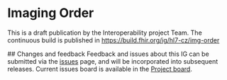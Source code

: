 # Imaging Order

This is a draft publication by the Interoperability project Team. The continuous build is published in https://build.fhir.org/ig/hl7-cz/img-order

## Changes and feedback
Feedback and issues about this IG can be submitted via the [issues](https://github.com/HL7-cz/img-order/issues) page, and will be incorporated into subsequent releases. Current issues board is available in the [Project board](https://github.com/orgs/HL7-cz/projects/4).
